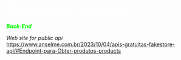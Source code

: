 <h1 style="color: #fff;">Marketplace Fake Store</h1>
<strong><em style="color: #00ff00;">Back-End</em></strong>

<em>Web site for public api</em></br>
https://www.anselme.com.br/2023/10/04/apis-gratuitas-fakestore-api/#Endpoint-para-Obter-produtos-products
  
